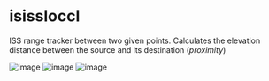 # isissloccl
 ISS range tracker between two given points.
 Calculates the elevation distance between the source and its destination (_proximity_)
 
 ![image](https://user-images.githubusercontent.com/987794/158075011-2097549c-9bff-45a3-89e9-5add3165947f.png)
 ![image](https://user-images.githubusercontent.com/987794/158075039-b9339a00-e9bb-4dd3-b2d2-d65a3f42dbbf.png)
 ![image](https://user-images.githubusercontent.com/987794/158075074-f4887899-f034-419c-913a-b80d54db7fec.png)


